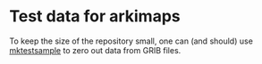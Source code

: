 # Test data for arkimaps

To keep the size of the repository small, one can (and should) use
[mktestsample](https://github.com/ARPA-SIMC/mktestsample) to zero out data from
GRIB files.
